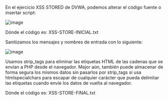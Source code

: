 En el ejercicio XSS STORED de DVWA, podemos alterar el código fuente o insertar script:

![image](https://user-images.githubusercontent.com/46895869/51488994-03953500-1d75-11e9-9770-fc9149cb2519.png)



Dónde el código es: XSS-STORE-INICIAL.txt

Sanitizamos los mensajes y nombres de entrada con lo siguiente:

![image](https://user-images.githubusercontent.com/46895869/51488793-836ecf80-1d74-11e9-9ba3-0c15ca4a21bf.png)

Usamos strip_tags para eliminar las etiquetas HTML de las cadenas que se envían a PHP desde el navegador. Mejor aún, también puede almacenar de forma segura los mismos datos sin pasarlos por strip_tags si usa htmlspecialchars para escapar de cualquier carácter que pueda delimitar las etiquetas cuando envíe los datos de vuelta al navegador.


Dónde el código es: XSS-STORE-FINAL.txt
